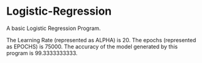 # Logistic-Regression
A basic Logistic Regression Program.

The Learning Rate (represented as ALPHA) is 20.
The epochs (represented as EPOCHS) is 75000.
The accuracy of the model generated by this program is 99.3333333333.
